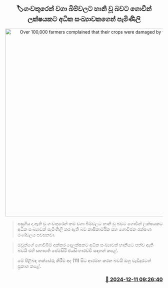 <p align='center'><b><h2 align='center' title='Over 100,000 farmers complained that their crops were damaged by the floods'>🏷ගංවතුරෙන් වගා බිම්වලට හානි වූ බවට ගොවීන් ලක්ෂයකට අධික සංඛ්‍යාවකගෙන් පැමිණිලි</h2></b></p>
<p align='center'><img src='https://helakuru.sgp1.cdn.digitaloceanspaces.com/esana/images/lib/govi-gatalu[1].jpg' width='600' alt='Over 100,000 farmers complained that their crops were damaged by the floods'></p>

> පසුගිය දා ඇති වූ ගංවතුරෙන් තම වගා බිම්වලට හානි වූ බවට ගොවීන් ලක්ෂයකට අධික සංඛ්‍යාවක් පැමිණිලි කර ඇති බව කෘෂිකාර්මික සහ ගොවිජන රක්ෂණ මණ්ඩලය පවසනවා.

> ඔවුන්ගේ ගොවිබිම් අක්කර දෙලක්ෂකට අධික සංඛ්‍යාවක් හානියට පත්ව ඇති බවයි එහි සභාපති පේමසිරි ජයසිංහාරච්චි සඳහන් කළේ.

> මේ පිළිබඳ තක්සේරු කිරීම් අද (11) සිට ආරම්භ කරන බවයි ඔහු වැඩිදුරටත් ප්‍රකාශ කළේ. 



<h3 align='right'><a href='https://www.helakuru.lk/esana/p/105818/'>📅 2024-12-11 09:26:40</a></h3>
